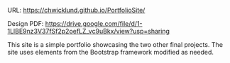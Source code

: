 URL:
https://chwicklund.github.io/PortfolioSite/

Design PDF: 
https://drive.google.com/file/d/1-1LlBE9nz3V37fSf2p2oefLZ_vc9uBkx/view?usp=sharing

This site is a simple portfolio showcasing the two other final projects. The site 
uses elements from the Bootstrap framework modified as needed.

